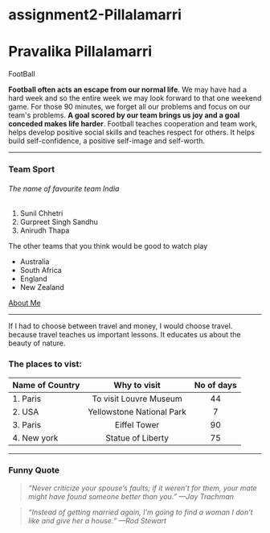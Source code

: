 # assignment2-Pillalamarri

# Pravalika Pillalamarri

FootBall

**Football often acts an escape from our normal life**. We may have had a hard week and so the entire week we may look forward to that one weekend game. For those 90 minutes, we forget all our problems and focus on our team's problems. **A goal scored by our team brings us joy and a goal conceded makes life harder**. Football teaches cooperation and team work, helps develop positive social skills and teaches respect for others. It helps build self-confidence, a positive self-image and self-worth.

---

### Team Sport

###### The name of favourite team India

1. Sunil Chhetri
2. Gurpreet Singh Sandhu
3. Anirudh Thapa

The other teams that you think would be good to watch play

- Australia
- South Africa
- England
- New Zealand

[About Me](AboutMe.md)

---

If I had to choose between travel and money, I would choose travel. because travel teaches us important lessons. It educates us about the beauty of nature.

### The places to vist:

|  **Name of Country**  | **Why to visit** | **No of days**|
| :------------ | :------------: | :------------: |
| 1. Paris    | To visit Louvre Museum   | 44 |
| 2. USA    | Yellowstone National Park   | 7 |
| 3. Paris        | Eiffel Tower   | 90 |
| 4. New york         |  Statue of Liberty          | 75 |

---

### Funny Quote

> *“Never criticize your spouse’s faults; if it weren’t for them, your mate might have found someone better than you.” —Jay Trachman*

> *“Instead of getting married again, I’m going to find a woman I don’t like and give her a house.” —Rod Stewart*